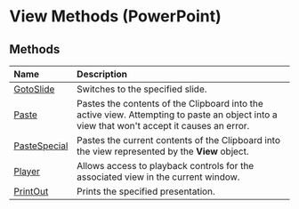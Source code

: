 
# View Methods (PowerPoint)

## Methods



|**Name**|**Description**|
|:-----|:-----|
|[GotoSlide](bb898aa7-d2b5-0728-90dd-2f4ce399bb21.md)|Switches to the specified slide.|
|[Paste](e7878c74-92d7-8993-9b46-8647c1b59b15.md)|Pastes the contents of the Clipboard into the active view. Attempting to paste an object into a view that won't accept it causes an error. |
|[PasteSpecial](074fb28f-19c6-3c0f-21ae-75012614485e.md)|Pastes the current contents of the Clipboard into the view represented by the  **View** object.|
|[Player](398b3eab-a4a3-89d5-3ba1-626cca1e97eb.md)|Allows access to playback controls for the associated view in the current window.|
|[PrintOut](244da3c5-ddb2-f79c-b8fc-cad4a293defe.md)|Prints the specified presentation.|
